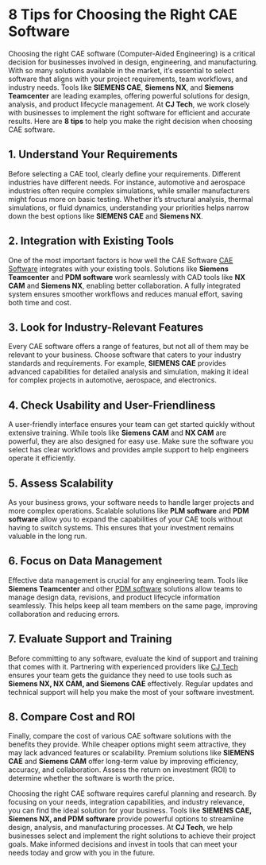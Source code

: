 # 8 Tips for Choosing the Right CAE Software

Choosing the right CAE software (Computer-Aided Engineering) is a critical decision for businesses involved in design, engineering, and manufacturing. With so many solutions available in the market, it’s essential to select software that aligns with your project requirements, team workflows, and industry needs. Tools like **SIEMENS CAE**, **Siemens NX**, and **Siemens Teamcenter** are leading examples, offering powerful solutions for design, analysis, and product lifecycle management. At **CJ Tech**, we work closely with businesses to implement the right software for efficient and accurate results. Here are **8 tips** to help you make the right decision when choosing CAE software.

## 1. Understand Your Requirements
Before selecting a CAE tool, clearly define your requirements. Different industries have different needs. For instance, automotive and aerospace industries often require complex simulations, while smaller manufacturers might focus more on basic testing. Whether it’s structural analysis, thermal simulations, or fluid dynamics, understanding your priorities helps narrow down the best options like **SIEMENS CAE** and **Siemens NX**.

## 2. Integration with Existing Tools
One of the most important factors is how well the CAE Software [CAE Software](https://cjtech.co.in/how-to-buy-cae-software-in-india/) integrates with your existing tools. Solutions like **Siemens Teamcenter** and **PDM software** work seamlessly with CAD tools like **NX CAM** and **Siemens NX**, enabling better collaboration. A fully integrated system ensures smoother workflows and reduces manual effort, saving both time and cost.

## 3. Look for Industry-Relevant Features
Every CAE software offers a range of features, but not all of them may be relevant to your business. Choose software that caters to your industry standards and requirements. For example, **SIEMENS CAE** provides advanced capabilities for detailed analysis and simulation, making it ideal for complex projects in automotive, aerospace, and electronics.

## 4. Check Usability and User-Friendliness
A user-friendly interface ensures your team can get started quickly without extensive training. While tools like **Siemens CAM** and **NX CAM** are powerful, they are also designed for easy use. Make sure the software you select has clear workflows and provides ample support to help engineers operate it efficiently.

## 5. Assess Scalability
As your business grows, your software needs to handle larger projects and more complex operations. Scalable solutions like **PLM software** and **PDM software** allow you to expand the capabilities of your CAE tools without having to switch systems. This ensures that your investment remains valuable in the long run.

## 6. Focus on Data Management
Effective data management is crucial for any engineering team. Tools like **Siemens Teamcenter** and other [PDM software](https://cjtech.co.in/pdm-software-solutions-for-the-manufacturing-industry/) solutions allow teams to manage design data, revisions, and product lifecycle information seamlessly. This helps keep all team members on the same page, improving collaboration and reducing errors.

## 7. Evaluate Support and Training
Before committing to any software, evaluate the kind of support and training that comes with it. Partnering with experienced providers like [CJ Tech](https://cjtech.co.in) ensures your team gets the guidance they need to use tools such as **Siemens NX, NX CAM, and Siemens CAE** effectively. Regular updates and technical support will help you make the most of your software investment.

## 8. Compare Cost and ROI
Finally, compare the cost of various CAE software solutions with the benefits they provide. While cheaper options might seem attractive, they may lack advanced features or scalability. Premium solutions like **SIEMENS CAE** and **Siemens CAM** offer long-term value by improving efficiency, accuracy, and collaboration. Assess the return on investment (ROI) to determine whether the software is worth the price.

Choosing the right CAE software requires careful planning and research. By focusing on your needs, integration capabilities, and industry relevance, you can find the ideal solution for your business. Tools like **SIEMENS CAE, Siemens NX, and PDM software** provide powerful options to streamline design, analysis, and manufacturing processes. At **CJ Tech**, we help businesses select and implement the right solutions to achieve their project goals. Make informed decisions and invest in tools that can meet your needs today and grow with you in the future.
